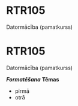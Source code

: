 # RTR105
Datormācība (pamatkurss)

# RTR105

Datormācība (pamatkurss)

***Formatēšana***
**Tēmas**
 - pirmā 
 - otrā


